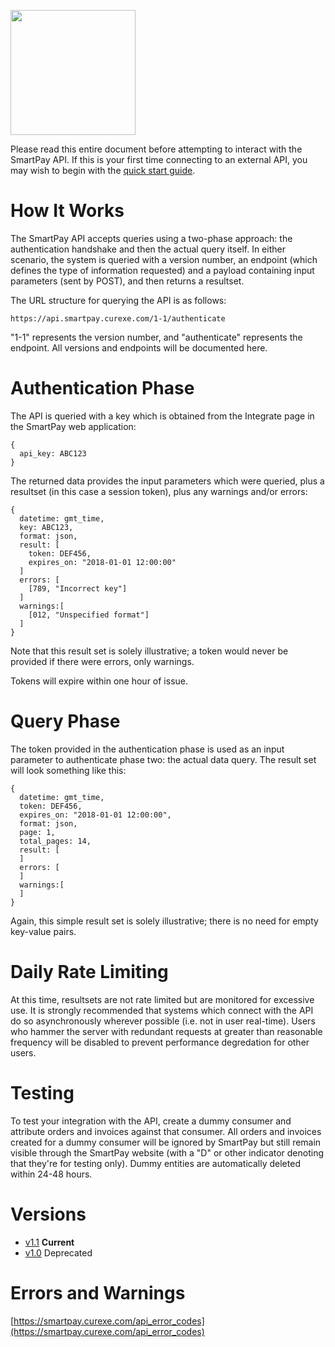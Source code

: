 <a href='https://smartpay.curexe.com'><img src="https://smartpay.curexe.com/resources/img/logo.png" width="200" ></a>

Please read this entire document before attempting to interact with the SmartPay API. If this is your first time connecting to an external API, you may wish to begin with the [quick start guide](quickstart/tutorial.md).

# How It Works

The SmartPay API accepts queries using a two-phase approach: the authentication handshake and then the actual query itself. In either scenario, the system is queried with a version number, an endpoint (which defines the type of information requested) and a payload containing input parameters (sent by POST), and then returns a resultset.

The URL structure for querying the API is as follows:

```
https://api.smartpay.curexe.com/1-1/authenticate
```

"1-1" represents the version number, and "authenticate" represents the endpoint. All versions and endpoints will be documented here.

# Authentication Phase

The API is queried with a key which is obtained from the Integrate page in the SmartPay web application:

```
{
  api_key: ABC123
}
```

The returned data provides the input parameters which were queried, plus a resultset (in this case a session token), plus any warnings and/or errors:


```
{
  datetime: gmt_time,
  key: ABC123,
  format: json,
  result: [
    token: DEF456,
    expires_on: "2018-01-01 12:00:00"
  ]
  errors: [
    [789, "Incorrect key"]
  ]
  warnings:[
    [012, "Unspecified format"]
  ]
}
```

Note that this result set is solely illustrative; a token would never be provided if there were errors, only warnings.

Tokens will expire within one hour of issue.

# Query Phase

The token provided in the authentication phase is used as an input parameter to authenticate phase two: the actual data query. The result set will look something like this:


```
{
  datetime: gmt_time,
  token: DEF456,
  expires_on: "2018-01-01 12:00:00",
  format: json,
  page: 1,
  total_pages: 14,
  result: [
  ]
  errors: [
  ]
  warnings:[
  ]
}
```

Again, this simple result set is solely illustrative; there is no need for empty key-value pairs.

# Daily Rate Limiting

At this time, resultsets are not rate limited but are monitored for excessive use. It is strongly recommended that systems which connect with the API do so asynchronously wherever possible (i.e. not in user real-time). Users who hammer the server with redundant requests at greater than reasonable frequency will be disabled to prevent performance degredation for other users.

# Testing

To test your integration with the API, create a dummy consumer and attribute orders and invoices against that consumer. All orders and invoices created for a dummy consumer will be ignored by SmartPay but still remain visible through the SmartPay website (with a "D" or other indicator denoting that they're for testing only). Dummy entities are automatically deleted within 24-48 hours.

# Versions

- [v1.1](v1-1/overview.md) **Current**
- [v1.0](v1-0/overview.md) Deprecated

# Errors and Warnings

[https://smartpay.curexe.com/api_error_codes](https://smartpay.curexe.com/api_error_codes)
